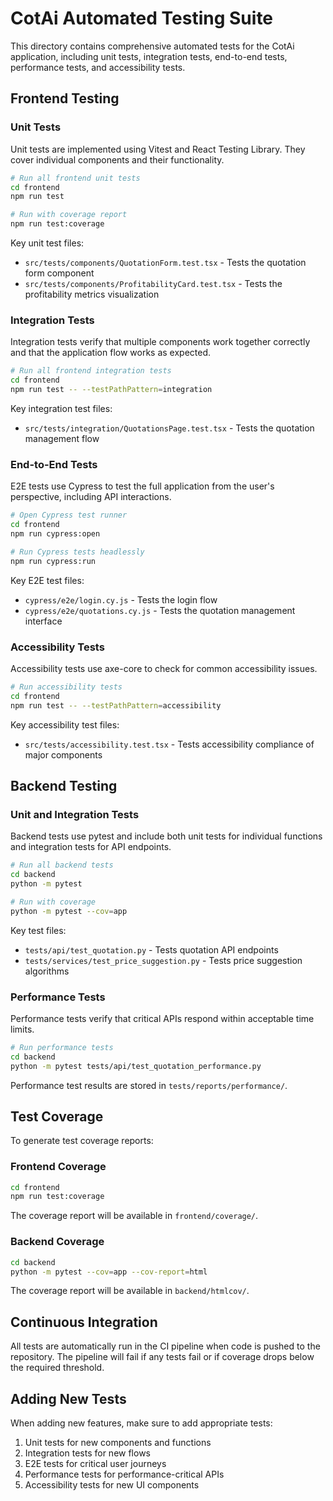 # CotAi Automated Testing Suite

This directory contains comprehensive automated tests for the CotAi application, including unit tests, integration tests, end-to-end tests, performance tests, and accessibility tests.

## Frontend Testing

### Unit Tests

Unit tests are implemented using Vitest and React Testing Library. They cover individual components and their functionality.

```bash
# Run all frontend unit tests
cd frontend
npm run test

# Run with coverage report
npm run test:coverage
```

Key unit test files:
- `src/tests/components/QuotationForm.test.tsx` - Tests the quotation form component
- `src/tests/components/ProfitabilityCard.test.tsx` - Tests the profitability metrics visualization

### Integration Tests

Integration tests verify that multiple components work together correctly and that the application flow works as expected.

```bash
# Run all frontend integration tests
cd frontend
npm run test -- --testPathPattern=integration
```

Key integration test files:
- `src/tests/integration/QuotationsPage.test.tsx` - Tests the quotation management flow

### End-to-End Tests

E2E tests use Cypress to test the full application from the user's perspective, including API interactions.

```bash
# Open Cypress test runner
cd frontend
npm run cypress:open

# Run Cypress tests headlessly
npm run cypress:run
```

Key E2E test files:
- `cypress/e2e/login.cy.js` - Tests the login flow
- `cypress/e2e/quotations.cy.js` - Tests the quotation management interface

### Accessibility Tests

Accessibility tests use axe-core to check for common accessibility issues.

```bash
# Run accessibility tests
cd frontend
npm run test -- --testPathPattern=accessibility
```

Key accessibility test files:
- `src/tests/accessibility.test.tsx` - Tests accessibility compliance of major components

## Backend Testing

### Unit and Integration Tests

Backend tests use pytest and include both unit tests for individual functions and integration tests for API endpoints.

```bash
# Run all backend tests
cd backend
python -m pytest

# Run with coverage
python -m pytest --cov=app
```

Key test files:
- `tests/api/test_quotation.py` - Tests quotation API endpoints
- `tests/services/test_price_suggestion.py` - Tests price suggestion algorithms

### Performance Tests

Performance tests verify that critical APIs respond within acceptable time limits.

```bash
# Run performance tests
cd backend
python -m pytest tests/api/test_quotation_performance.py
```

Performance test results are stored in `tests/reports/performance/`.

## Test Coverage

To generate test coverage reports:

### Frontend Coverage

```bash
cd frontend
npm run test:coverage
```

The coverage report will be available in `frontend/coverage/`.

### Backend Coverage

```bash
cd backend
python -m pytest --cov=app --cov-report=html
```

The coverage report will be available in `backend/htmlcov/`.

## Continuous Integration

All tests are automatically run in the CI pipeline when code is pushed to the repository. The pipeline will fail if any tests fail or if coverage drops below the required threshold.

## Adding New Tests

When adding new features, make sure to add appropriate tests:

1. Unit tests for new components and functions
2. Integration tests for new flows
3. E2E tests for critical user journeys
4. Performance tests for performance-critical APIs
5. Accessibility tests for new UI components
